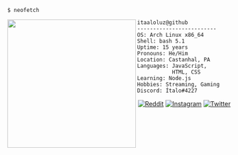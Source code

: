 ```
$ neofetch
```

<img src="https://i.ibb.co/r2bfj5Y/2d7b683fc534d862cad889fb60d2ea6c-upscayl-4x-realesrgan-x4plus.png" width="290px" align="left">

```
itaaloluz@github
-------------------------
OS: Arch Linux x86_64
Shell: bash 5.1
Uptime: 15 years
Pronouns: He/Him
Location: Castanhal, PA
Languages: JavaScript,
           HTML, CSS
Learning: Node.js
Hobbies: Streaming, Gaming
Discord: Ítalo#4227
```
<div align="right">

[![Reddit](https://img.shields.io/badge/Reddit-FF4500?style=for-the-badge&logo=reddit&logoColor=white)](https://www.reddit.com/user/itaaloluz)
[![Instagram](https://img.shields.io/badge/Instagram-E4405F?style=for-the-badge&logo=instagram&logoColor=white)](https://www.instagram.com/itaaloluz/)
[![Twitter](https://img.shields.io/badge/Twitter-1DA1F2?style=for-the-badge&logo=twitter&logoColor=white)](https://twitter.com/itaaloluz)

</div>
